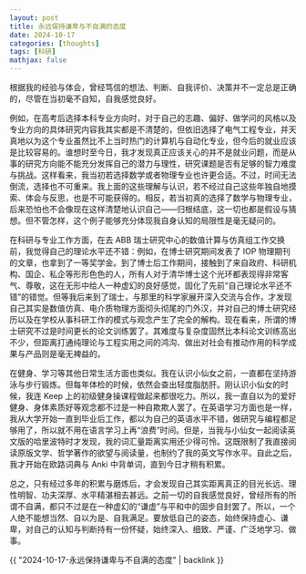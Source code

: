 ```yaml
---
layout: post
title: 永远保持谦卑与不自满的态度
date: 2024-10-17
categories: [thoughts]
tags: [科研]
mathjax: false
---
```


根据我的经验与体会，曾经笃信的想法、判断、自我评价、决策并不一定总是正确的，尽管在当初毫不自知，自我感觉良好。

例如，在高考后选择本科专业方向时，对于自己的志趣、偏好、做学问的风格以及专业方向的具体研究内容我其实都是不清楚的，但依旧选择了电气工程专业，并天真地以为这个专业虽然比不上当时热门的计算机与自动化专业，但今后的就业应该是比较容易的。谁想时至今日，我才发现真正应该关心的并不是就业问题，而是从事的研究方向能不能充分发挥自己的潜力与理性，研究课题是否有足够的智力难度与挑战。这样看来，我当初若选择数学或者物理专业也许更合适。不过，时间无法倒流，选择也不可重来。我上面的这些理解与认识，若不经过自己这些年独自地摸索、体会与反思，也是不可能获得的。相反，若当初真的选择了数学与物理专业，后来恐怕也不会像现在这样清楚地认识自己——归根结底，这一切也都是假设与猜想。但不管怎样，这个例子能够充分体现我自身认知的局限性是毫无疑问的。

在科研与专业工作方面，在去 ABB 瑞士研究中心的数值计算与仿真组工作交换前，我觉得自己的理论水平还不错：例如，在博士研究期间发表了 IOP 物理期刊的文章，也拿到了一等奖学金。到了博士后工作期间，接触到了来自政府、科研机构、国企、私企等形形色色的人，所有人对于清华博士这个光环都表现得非常客气、尊敬，这在无形中给人一种虚幻的良好感觉，固化了先前“自己理论水平还不错”的错觉。但等我后来到了瑞士，与那里的科学家展开深入交流与合作，才发现自己其实是数值仿真、电介质物理方面彻头彻尾的门外汉，并对自己的博士研究经历以及在学校从事科研工作的模式与观念产生了完全的解构。现在看来，所谓的博士研究不过是时间更长的论文训练罢了。其难度与复杂度固然比本科论文训练高出不少，但距离打通纯理论与工程实用之间的鸿沟、做出对社会有推动作用的科学成果与产品则是毫无裨益的。

在健身、学习等其他日常生活方面也类似。我在认识小仙女之前，一直都在坚持游泳与步行锻炼。但每年体检的时候，依然会查出轻度脂肪肝。刚认识小仙女的时候，我连 Keep 上的初级健身操课程做起来都很吃力。所以，我一直自以为的爱好健身、身体素质好等观念都不过是一种自欺欺人罢了。在英语学习方面也是一样，我从大学开始一直到毕业后工作，都以为自己的英语水平不错，做研究与编程都足够用了，所以就不用在语言学习上再“浪费”时间。但是，当我与小仙女一起阅读英文版的哈里波特时才发现，我的词汇量距离实用还少得可怜。这既限制了我直接阅读原版文学、哲学著作的欲望与阅读量，也制约了我的英文写作水平。自此之后，我才开始在欧路词典与 Anki 中背单词，直到今日才稍有积累。

总之，只有经过多年的积累与磨炼后，才会发现自己其实距离真正的目光长远、理性明智、功夫深厚、水平精湛相去甚远。之前一切的自我感觉良好，曾经所有的所谓不自满，都只不过是在一种虚幻的“谦虚”与平和中的固步自封罢了。所以，一个人绝不能想当然、自以为是、自我满足。要放低自己的姿态，始终保持虚心、谦卑，对自己的认知与判断持有一份怀疑，始终深入、细致、严谨、广泛地学习、做事。

{{ "2024-10-17-永远保持谦卑与不自满的态度" | backlink }}

